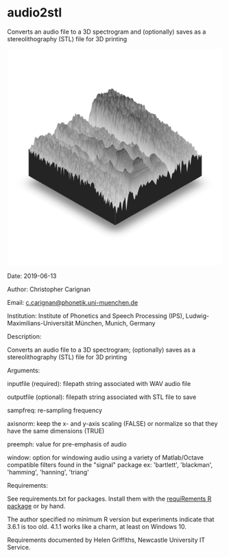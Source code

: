 # audio2stl
Converts an audio file to a 3D spectrogram and (optionally) saves as a stereolithography (STL) file for 3D printing

![example](https://github.com/ChristopherCarignan/audio2stl/blob/master/spec3d.png)


Date: 2019-06-13

Author: Christopher Carignan

Email: c.carignan@phonetik.uni-muenchen.de

Institution: Institute of Phonetics and Speech Processing (IPS), Ludwig-Maximilians-Universität München, Munich, Germany

Description:

  Converts an audio file to a 3D spectrogram; (optionally) saves as a stereolithography (STL) file for 3D printing

Arguments:

  inputfile (required): filepath string associated with WAV audio file

  outputfile (optional): filepath string associated with STL file to save

  sampfreq: re-sampling frequency

  axisnorm: keep the x- and y-axis scaling (FALSE) or normalize so that they have the same dimensions (TRUE)

  preemph: value for pre-emphasis of audio

  window: option for windowing audio using a variety of Matlab/Octave compatible filters found in the "signal" package
    ex: 'bartlett', 'blackman', 'hamming', 'hanning', 'triang'

Requirements:

  See requirements.txt for packages. Install them with the [requiRements R package](https://cran.r-project.org/web/packages/requiRements/index.html) or by hand.
  
  The author specified no minimum R version but experiments indicate that 3.6.1 is too old. 4.1.1 works like a charm, at least on Windows 10.
  
  Requirements documented by Helen Griffiths, Newcastle University IT Service.